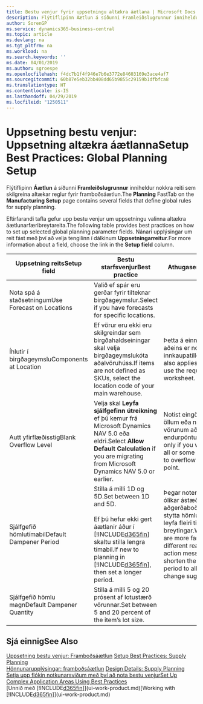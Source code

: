 ```yaml
---
title: Bestu venjur fyrir uppsetningu altækra áætlana | Microsoft Docs
description: Flýtiflipinn Áætlun á síðunni Framleiðslugrunnur inniheldur nokkra reiti sem skilgreina altækar reglur fyrir framboðsáætlun.
author: SorenGP
ms.service: dynamics365-business-central
ms.topic: article
ms.devlang: na
ms.tgt_pltfrm: na
ms.workload: na
ms.search.keywords: ''
ms.date: 04/01/2019
ms.author: sgroespe
ms.openlocfilehash: f4dc7b1f4f946e7b6e3772e84603169e3ace4af7
ms.sourcegitcommit: 60b87e5eb32bb408dd65b9855c29159b1dfbfca8
ms.translationtype: HT
ms.contentlocale: is-IS
ms.lasthandoff: 04/29/2019
ms.locfileid: "1250511"
---
```

# <a name="setup-best-practices-global-planning-setup"></a><span data-ttu-id="94d83-103">Uppsetning bestu venjur: Uppsetning altækra áætlanna</span><span class="sxs-lookup"><span data-stu-id="94d83-103">Setup Best Practices: Global Planning Setup</span></span>
<span data-ttu-id="94d83-104">Flýtiflipinn **Áætlun** á síðunni **Framleiðslugrunnur** inniheldur nokkra reiti sem skilgreina altækar reglur fyrir framboðsáætlun.</span><span class="sxs-lookup"><span data-stu-id="94d83-104">The **Planning** FastTab on the **Manufacturing Setup** page contains several fields that define global rules for supply planning.</span></span>  

 <span data-ttu-id="94d83-105">Eftirfarandi tafla gefur upp bestu venjur um uppsetningu valinna altækra áætlunarfæribreytareita.</span><span class="sxs-lookup"><span data-stu-id="94d83-105">The following table provides best practices on how to set up selected global planning parameter fields.</span></span> <span data-ttu-id="94d83-106">Nánari upplýsingar um reit fást með því að velja tengilinn í dálkinum **Uppsetningarreitur**.</span><span class="sxs-lookup"><span data-stu-id="94d83-106">For more information about a field, choose the link in the **Setup field** column.</span></span>  

|<span data-ttu-id="94d83-107">Uppsetning reits</span><span class="sxs-lookup"><span data-stu-id="94d83-107">Setup field</span></span>|<span data-ttu-id="94d83-108">Bestu starfsvenjur</span><span class="sxs-lookup"><span data-stu-id="94d83-108">Best practice</span></span>|<span data-ttu-id="94d83-109">Athugasemd</span><span class="sxs-lookup"><span data-stu-id="94d83-109">Comment</span></span>|  
|-----------------|-------------------|-------------|  
|<span data-ttu-id="94d83-110">Nota spá á staðsetningum</span><span class="sxs-lookup"><span data-stu-id="94d83-110">Use Forecast on Locations</span></span>|<span data-ttu-id="94d83-111">Valið ef spár eru gerðar fyrir tilteknar birgðageymslur.</span><span class="sxs-lookup"><span data-stu-id="94d83-111">Select if you have forecasts for specific locations.</span></span>||  
|<span data-ttu-id="94d83-112">Íhlutir í birgðageymslu</span><span class="sxs-lookup"><span data-stu-id="94d83-112">Components at Location</span></span>|<span data-ttu-id="94d83-113">Ef vörur eru ekki eru skilgreindar sem birgðahaldseiningar skal velja birgðageymslukóta aðalvöruhúss.</span><span class="sxs-lookup"><span data-stu-id="94d83-113">If items are not defined as SKUs, select the location code of your main warehouse.</span></span>|<span data-ttu-id="94d83-114">Þetta á einnig við ef aðeins er notuð innkaupatillögubók.</span><span class="sxs-lookup"><span data-stu-id="94d83-114">This also applies if you only use the requisition worksheet.</span></span>|  
|<span data-ttu-id="94d83-115">Autt yfirflæðisstig</span><span class="sxs-lookup"><span data-stu-id="94d83-115">Blank Overflow Level</span></span>|<span data-ttu-id="94d83-116">Velja skal **Leyfa sjálfgefinn útreikning** ef þú kemur frá Microsoft Dynamics NAV 5.0 eða eldri.</span><span class="sxs-lookup"><span data-stu-id="94d83-116">Select **Allow Default Calculation** if you are migrating from Microsoft Dynamics NAV 5.0 or earlier.</span></span>|<span data-ttu-id="94d83-117">Notist eingöngu ef leyfa á öllum eða nokkrum af vörunum að flæða yfir endurpöntunarmarkið.</span><span class="sxs-lookup"><span data-stu-id="94d83-117">Use only if you want to allow all or some of your items to overflow the reorder point.</span></span>|  
|<span data-ttu-id="94d83-118">Sjálfgefið hömlutímabil</span><span class="sxs-lookup"><span data-stu-id="94d83-118">Default Dampener Period</span></span>|<span data-ttu-id="94d83-119">Stilla á milli 1D og 5D.</span><span class="sxs-lookup"><span data-stu-id="94d83-119">Set between 1D and 5D.</span></span><br /><br /> <span data-ttu-id="94d83-120">Ef þú hefur ekki gert áætlanir áður í [!INCLUDE[d365fin](includes/d365fin_md.md)] skaltu stilla lengra tímabil.</span><span class="sxs-lookup"><span data-stu-id="94d83-120">If new to planning in [!INCLUDE[d365fin](includes/d365fin_md.md)], then set a longer period.</span></span>|<span data-ttu-id="94d83-121">Þegar notendur þekkja ólíkar ástæður aðgerðaboða betur skal stytta hömlutímabilið til að leyfa fleiri tillögur um breytingar.</span><span class="sxs-lookup"><span data-stu-id="94d83-121">When users are more familiar with the different reasons for action messages, then shorten the dampener period to allow more change suggestions.</span></span>|  
|<span data-ttu-id="94d83-122">Sjálfgefið hömlu magn</span><span class="sxs-lookup"><span data-stu-id="94d83-122">Default Dampener Quantity</span></span>|<span data-ttu-id="94d83-123">Stilla á milli 5 og 20 prósent af lotustærð vörunnar.</span><span class="sxs-lookup"><span data-stu-id="94d83-123">Set between 5 and 20 percent of the item’s lot size.</span></span>||  

## <a name="see-also"></a><span data-ttu-id="94d83-124">Sjá einnig</span><span class="sxs-lookup"><span data-stu-id="94d83-124">See Also</span></span>  
 <span data-ttu-id="94d83-125">[Uppsetning bestu venjur: Framboðsáætlun](setup-best-practices-supply-planning.md) </span><span class="sxs-lookup"><span data-stu-id="94d83-125">[Setup Best Practices: Supply Planning](setup-best-practices-supply-planning.md) </span></span>  
 <span data-ttu-id="94d83-126">[Hönnunarupplýsingar: framboðsáætlun](design-details-supply-planning.md) </span><span class="sxs-lookup"><span data-stu-id="94d83-126">[Design Details: Supply Planning](design-details-supply-planning.md) </span></span>  
 [<span data-ttu-id="94d83-127">Setja upp flókin notkunarsviðum með því að nota bestu venjur</span><span class="sxs-lookup"><span data-stu-id="94d83-127">Set Up Complex Application Areas Using Best Practices</span></span>](set-up-complex-application-areas-using-best-practices.md)  
 <span data-ttu-id="94d83-128">[Unnið með [!INCLUDE[d365fin](includes/d365fin_md.md)]](ui-work-product.md)</span><span class="sxs-lookup"><span data-stu-id="94d83-128">[Working with [!INCLUDE[d365fin](includes/d365fin_md.md)]](ui-work-product.md)</span></span>
